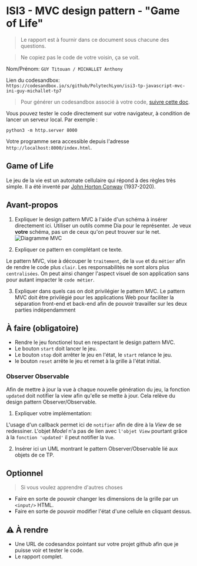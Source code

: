 # ISI3 - MVC design pattern - "Game of Life"

> Le rapport est à fournir dans ce document sous chacune des questions.

> Ne copiez pas le code de votre voisin, ça se voit.

Nom/Prénom: `GUY Titouan / MICHALLET Anthony`

Lien du codesandbox: `https://codesandbox.io/s/github/PolytechLyon/isi3-tp-javascript-mvc-ini-guy-michallet-tp7`

> Pour générer un codesandbox associé à votre code, [suivre cette doc](https://codesandbox.io/docs/importing#import-from-github).

Vous pouvez tester le code directement sur votre navigateur, à condition de lancer un serveur local. Par exemple :

```python3 -m http.server 8000```

Votre programme sera accessible depuis l'adresse `http://localhost:8000/index.html`.



## Game of Life

Le jeu de la vie est un automate cellulaire qui répond à des règles très simple.
Il a été inventé par [John Horton Conway](https://fr.wikipedia.org/wiki/John_Horton_Conway) (1937-2020).

## Avant-propos

1. Expliquer le design pattern MVC à l'aide d'un schéma à insérer directement ici.
Utiliser un outils comme Dia pour le représenter. Je veux **votre** schéma, pas un de ceux qu'on peut trouver sur le net.
![Diagramme MVC](MVC.png)

2. Expliquer ce pattern en complétant ce texte.

Le pattern MVC, vise à découper le `traitement`, de la `vue` et du `métier` afin de rendre le code plus `clair`.
Les responsabilités ne sont alors plus `centralisées`.
On peut ainsi changer l'aspect visuel de son application sans pour autant impacter le `code métier`.

3. Expliquer dans quels cas on doit privilégier le pattern MVC.
Le pattern MVC doit être privilégié pour les applications Web pour faciliter la séparation front-end et back-end afin de pouvoir travailler sur les deux parties indépendamment

## À faire (obligatoire)

- Rendre le jeu fonctionel tout en respectant le design pattern MVC.
- Le bouton `start` doit lancer le jeu.
- Le bouton `stop` doit arrêter le jeu en l'état, le `start` relance le jeu.
- le bouton `reset` arrête le jeu et remet à la grille à l'état initial.

### Observer Observable

Afin de mettre à jour la vue à chaque nouvelle génération du jeu, la fonction `updated` doit notifier la view afin qu'elle se mette à jour.
Cela relève du design pattern Observer/Observable.

1. Expliquer votre implémentation:

L'usage d'un callback permet ici de `notifier` afin de dire à la _View_ de se redessiner.
L'objet _Model_ n'a pas de lien avec `l'objet View` pourtant grâce à la `fonction 'updated'` il peut notifier la `Vue`.

2. Insérer ici un UML montrant le pattern Observer/Observable lié aux objets de ce TP.

## Optionnel

> Si vous voulez apprendre d'autres choses

- Faire en sorte de pouvoir changer les dimensions de la grille par un `<input/>` HTML.
- Faire en sorte de pouvoir modifier l'état d'une cellule en cliquant dessus.

## :warning: À rendre

- Une URL de codesandox pointant sur votre projet github afin que je puisse voir et tester le code.
- Le rapport complet.
